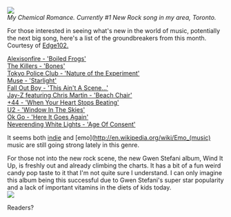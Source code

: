 [![](http://www.mtv.com/bands/m/my_chemical_romance/flipbook_10_04/_MG_3842sm.jpg)](http://www.mtv.com/bands/m/my_chemical_romance/flipbook_10_04/_MG_3842sm.jpg)  
*My Chemical Romance. Currently #1 New Rock song in my area, Toronto.*  
  
For those interested in seeing what's new in the world of music, potentially the next big song, here's a list of the groundbreakers from this month. Courtesy of [Edge102.](http://www.edge.ca/thursday30/other_tunes.cfm?recID=11)

  
  
[Alexisonfire - 'Boiled Frogs'](http://www.edge.ca/thursday30/other_tunes.cfm?rem=57021&jor=57021#video)  
[The Killers - 'Bones'](http://www.edge.ca/thursday30/other_tunes.cfm?rem=57022&jor=57022#video)  
[Tokyo Police Club - 'Nature of the Experiment'](http://www.edge.ca/thursday30/other_tunes.cfm?rem=56387&jor=56387#video)  
[Muse - 'Starlight'](http://www.edge.ca/thursday30/other_tunes.cfm?rem=56389&jor=56389#video)  
[Fall Out Boy - 'This Ain't A Scene...'](http://www.edge.ca/thursday30/other_tunes.cfm?rem=55675&jor=55675#video)  
[Jay-Z featuring Chris Martin - 'Beach Chair'](http://www.edge.ca/thursday30/other_tunes.cfm?rem=55676&jor=55676#video)  
[+44 - 'When Your Heart Stops Beating'](http://www.edge.ca/thursday30/other_tunes.cfm?rem=54931&jor=54931#video)  
[U2 - 'Window In The Skies'](http://www.edge.ca/thursday30/other_tunes.cfm?rem=54932&jor=54932#video)  
[Ok Go - 'Here It Goes Again'](http://www.edge.ca/thursday30/other_tunes.cfm?rem=54404&jor=54404#video)  
[Neverending White Lights - 'Age Of Consent'](http://www.edge.ca/thursday30/other_tunes.cfm?rem=54402&jor=54402#video)  
  


It seems both [indie](http://en.wikipedia.org/wiki/Indie_(music)) and [emo](http://en.wikipedia.org/wiki/Emo_(music) music are still going strong lately in this genre.  
  
  
For those not into the new rock scene, the new Gwen Stefani album, Wind It Up, is freshly out and already climbing the charts. It has a bit of a fun weird candy pop taste to it that I'm not quite sure I understand. I can only imagine this album being this successful due to Gwen Stefani's super star popularity and a lack of important vitamins in the diets of kids today.  
![](http://www.billboard.com/bbcom/images/album_images/cov75/pop/cov75/dri100/i150/i15050kh4da.jpg)

Readers?